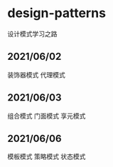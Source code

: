 # design-patterns
设计模式学习之路


## 2021/06/02
装饰器模式
代理模式

## 2021/06/03
组合模式
门面模式
享元模式

## 2021/06/06
模板模式
策略模式
状态模式
